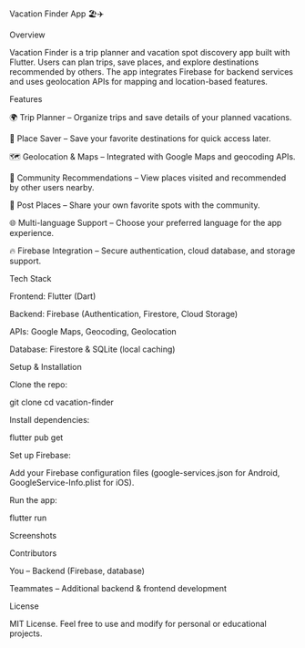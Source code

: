 Vacation Finder App 🏖️✈️

Overview

Vacation Finder is a trip planner and vacation spot discovery app built with Flutter. Users can plan trips, save places, and explore destinations recommended by others. The app integrates Firebase for backend services and uses geolocation APIs for mapping and location-based features.

Features

🌍 Trip Planner – Organize trips and save details of your planned vacations.

📌 Place Saver – Save your favorite destinations for quick access later.

🗺️ Geolocation & Maps – Integrated with Google Maps and geocoding APIs.

🤝 Community Recommendations – View places visited and recommended by other users nearby.

📝 Post Places – Share your own favorite spots with the community.

🌐 Multi-language Support – Choose your preferred language for the app experience.

🔥 Firebase Integration – Secure authentication, cloud database, and storage support.

Tech Stack

Frontend: Flutter (Dart)

Backend: Firebase (Authentication, Firestore, Cloud Storage)

APIs: Google Maps, Geocoding, Geolocation

Database: Firestore & SQLite (local caching)

Setup & Installation

Clone the repo:

git clone <your-repo-link>
cd vacation-finder

Install dependencies:

flutter pub get


Set up Firebase:

Add your Firebase configuration files (google-services.json for Android, GoogleService-Info.plist for iOS).

Run the app:

flutter run


Screenshots


Contributors

You – Backend (Firebase, database)

Teammates – Additional backend & frontend development


License

MIT License. Feel free to use and modify for personal or educational projects.


